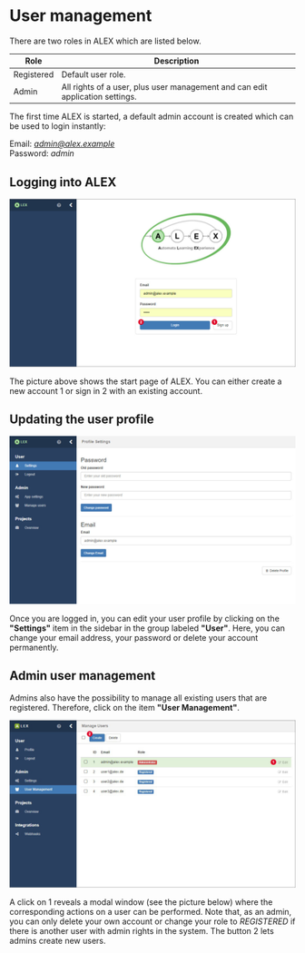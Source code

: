 # User management

There are two roles in ALEX which are listed below.

| Role       | Description                                                                   |
|------------|-------------------------------------------------------------------------------|
| Registered | Default user role.                                                            | 
| Admin      | All rights of a user, plus user management and can edit application settings. |

The first time ALEX is started, a default admin account is created which can be used to login instantly:

Email: *admin@alex.example</em>* <br>
Password: *admin*


## Logging into ALEX

![Login](./assets/login.jpg)

The picture above shows the start page of ALEX. 
You can either create a new account <span class="label">1</span> or sign in <span class="label">2</span> with an existing account.


## Updating the user profile

![Profile](./assets/profile.jpg)

Once you are logged in, you can edit your user profile by clicking on the **"Settings"** item in the sidebar in the group labeled **"User"**.
Here, you can change your email address, your password or delete your account permanently.


## Admin user management

Admins also have the possibility to manage all existing users that are registered.
Therefore, click on the item **"User Management"**.

![User Management 1](./assets/user-management-1.jpg)

A click on <span class="label">1</span> reveals a modal window (see the picture below) where the corresponding actions on a user can be performed.
Note that, as an admin, you can only delete your own account or change your role to *REGISTERED* if there is another user with admin rights in the system.
The button <span class="label">2</span> lets admins create new users.
